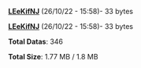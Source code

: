 [**LEeKifNJ**](/data/LEeKifNJ.txt) (26/10/22 - 15:58)- 33 bytes

[**LEeKifNJ**](/data/LEeKifNJ.txt) (26/10/22 - 15:58)- 33 bytes

**Total Datas**: 346

**Total Size**: 1.77 MB / 1.8 MB